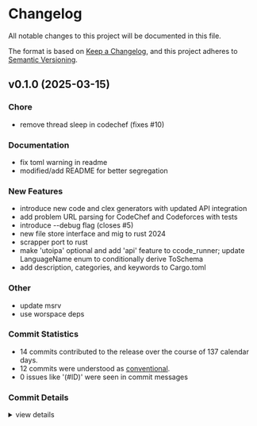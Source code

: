 # Changelog

All notable changes to this project will be documented in this file.

The format is based on [Keep a Changelog](https://keepachangelog.com/en/1.0.0/),
and this project adheres to [Semantic Versioning](https://semver.org/spec/v2.0.0.html).

## v0.1.0 (2025-03-15)

<csr-id-6717bb04b76eca27606ccfc893eee781853a45e7/>
<csr-id-139c68a9a1f7178749e6297875fd01437d8b4ac4/>
<csr-id-0a04f6f80d8f1c544aeee6fad96a8c366dd2b9ca/>

### Chore

 - <csr-id-6717bb04b76eca27606ccfc893eee781853a45e7/> remove thread sleep in codechef (fixes #10)

### Documentation

 - <csr-id-1dede188964146586f0eebfff4df5793b9a5d846/> fix toml warning in readme
 - <csr-id-e670b0ca127f2755ea7ad090f0283cc2bf4cdbc7/> modified/add README for better segregation

### New Features

 - <csr-id-06c5c95dd7941ca0eb2dd7ac96b503feba4a0a53/> introduce new code and clex generators with updated API integration
 - <csr-id-9cf14537ace1758e3dc55cc5cb3a40db9d29027e/> add problem URL parsing for CodeChef and Codeforces with tests
 - <csr-id-18f1c5182c4fd105242aeb7f851edbbeafd778d7/> introduce --debug flag (closes #5)
 - <csr-id-a29a4c1da0732dbf2e9cf3f86873a635b7896592/> new file store interface and mig to rust 2024
 - <csr-id-d1f5932c0b045fb5d01acf32c9310c44216ad58f/> scrapper port to rust
 - <csr-id-02cb1cef4ccd3f20dff7ce5e45ef22df675e4c05/> make 'utoipa' optional and add 'api' feature to ccode_runner; update LanguageName enum to conditionally derive ToSchema
 - <csr-id-0d908d6195630af425df9b083de6dcaebf101bfa/> add description, categories, and keywords to Cargo.toml

### Other

 - <csr-id-139c68a9a1f7178749e6297875fd01437d8b4ac4/> update msrv
 - <csr-id-0a04f6f80d8f1c544aeee6fad96a8c366dd2b9ca/> use worspace deps

### Commit Statistics

<csr-read-only-do-not-edit/>

 - 14 commits contributed to the release over the course of 137 calendar days.
 - 12 commits were understood as [conventional](https://www.conventionalcommits.org).
 - 0 issues like '(#ID)' were seen in commit messages

### Commit Details

<csr-read-only-do-not-edit/>

<details><summary>view details</summary>

 * **Uncategorized**
    - Add description, categories, and keywords to Cargo.toml ([`0d908d6`](https://github.com/rootCircle/cpast_mono/commit/0d908d6195630af425df9b083de6dcaebf101bfa))
    - Release ccode_runner v0.3.4, cscrapper v0.1.0, cpast v0.10.0 ([`51e0827`](https://github.com/rootCircle/cpast_mono/commit/51e08276e821034082e49dc77b9ddd031b84ca0e))
    - Make 'utoipa' optional and add 'api' feature to ccode_runner; update LanguageName enum to conditionally derive ToSchema ([`02cb1ce`](https://github.com/rootCircle/cpast_mono/commit/02cb1cef4ccd3f20dff7ce5e45ef22df675e4c05))
    - Introduce new code and clex generators with updated API integration ([`06c5c95`](https://github.com/rootCircle/cpast_mono/commit/06c5c95dd7941ca0eb2dd7ac96b503feba4a0a53))
    - Remove thread sleep in codechef (fixes #10) ([`6717bb0`](https://github.com/rootCircle/cpast_mono/commit/6717bb04b76eca27606ccfc893eee781853a45e7))
    - Feat(cscrapper): refactor problem scraper to support async operations and add new migration for clex column (fixes #9) feat(cpast_api): evaluate route with_code_and_platform and tests ([`d460a2c`](https://github.com/rootCircle/cpast_mono/commit/d460a2c07607dec1803f1da9ae55cb5bbfa8a547))
    - Add problem URL parsing for CodeChef and Codeforces with tests ([`9cf1453`](https://github.com/rootCircle/cpast_mono/commit/9cf14537ace1758e3dc55cc5cb3a40db9d29027e))
    - Introduce --debug flag (closes #5) ([`18f1c51`](https://github.com/rootCircle/cpast_mono/commit/18f1c5182c4fd105242aeb7f851edbbeafd778d7))
    - New file store interface and mig to rust 2024 ([`a29a4c1`](https://github.com/rootCircle/cpast_mono/commit/a29a4c1da0732dbf2e9cf3f86873a635b7896592))
    - Fix toml warning in readme ([`1dede18`](https://github.com/rootCircle/cpast_mono/commit/1dede188964146586f0eebfff4df5793b9a5d846))
    - Modified/add README for better segregation ([`e670b0c`](https://github.com/rootCircle/cpast_mono/commit/e670b0ca127f2755ea7ad090f0283cc2bf4cdbc7))
    - Update msrv ([`139c68a`](https://github.com/rootCircle/cpast_mono/commit/139c68a9a1f7178749e6297875fd01437d8b4ac4))
    - Use worspace deps ([`0a04f6f`](https://github.com/rootCircle/cpast_mono/commit/0a04f6f80d8f1c544aeee6fad96a8c366dd2b9ca))
    - Scrapper port to rust ([`d1f5932`](https://github.com/rootCircle/cpast_mono/commit/d1f5932c0b045fb5d01acf32c9310c44216ad58f))
</details>

